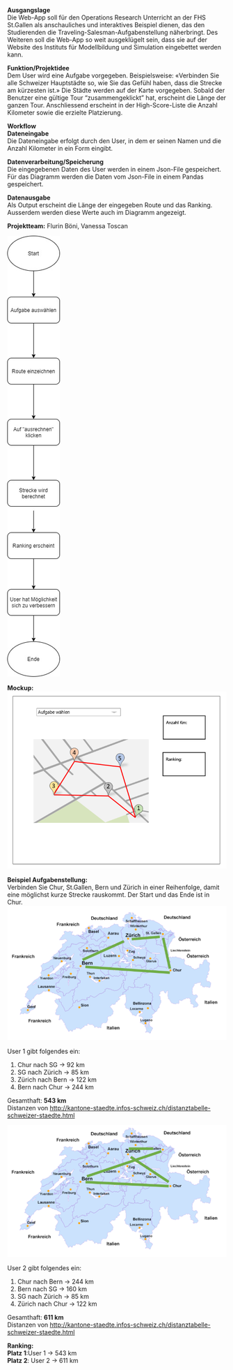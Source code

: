 **Ausgangslage**  
Die Web-App soll für den Operations Research Unterricht an der FHS St.Gallen als anschauliches und interaktives Beispiel dienen, das den Studierenden die Traveling-Salesman-Aufgabenstellung näherbringt. Des Weiteren soll die Web-App so weit ausgeklügelt sein, dass sie auf der Website des Instituts für Modellbildung und Simulation eingebettet werden kann.


**Funktion/Projektidee**   
Dem User wird eine Aufgabe vorgegeben. Beispielsweise: «Verbinden Sie alle Schweizer Hauptstädte so, wie Sie das Gefühl haben, dass die Strecke am kürzesten ist.» Die Städte werden auf der Karte vorgegeben. Sobald der Benutzer eine gültige Tour “zusammengeklickt” hat, erscheint die Länge der ganzen Tour. Anschliessend erscheint in der High-Score-Liste die Anzahl Kilometer sowie die erzielte Platzierung.


**Workflow**  
**Dateneingabe**  
Die Dateneingabe erfolgt durch den User, in dem er seinen Namen und die Anzahl Kilometer in ein Form eingibt. 

**Datenverarbeitung/Speicherung**  
Die eingegebenen Daten des User werden in einem Json-File gespeichert. Für das Diagramm werden die Daten vom Json-File in einem Pandas gespeichert. 

**Datenausgabe**  	  
Als Output erscheint die Länge der eingegeben Route und das Ranking. Ausserdem werden diese Werte auch im Diagramm angezeigt.    

**Projektteam:** Flurin Böni, Vanessa Toscan

![Alt-Text](Szenario.jpg "optionaler Titel")      


**Mockup:**  
![Alt-Text](Mockup.png "optionaler Titel")   



**Beispiel Aufgabenstellung:**  
Verbinden Sie Chur, St.Gallen, Bern und Zürich in einer Reihenfolge, damit eine möglichst kurze Strecke rauskommt. Der Start und das Ende ist in Chur.    
![Alt-Text](Aufgabe1.png "optionaler Titel")  


User 1 gibt folgendes ein:  
1. Chur nach SG → 92 km  
2. SG nach Zürich → 85 km  
3. Zürich nach Bern → 122 km  
4. Bern nach Chur → 244 km  

Gesamthaft: **543 km**    
Distanzen von http://kantone-staedte.infos-schweiz.ch/distanztabelle-schweizer-staedte.html    

![Alt-Text](Aufgabe2.png "optionaler Titel")  

User 2 gibt folgendes ein:  
1. Chur nach Bern → 244 km  
2. Bern nach SG → 160 km  
3. SG nach Zürich → 85 km  
4. Zürich nach Chur → 122 km  

Gesamthaft: **611 km**    
Distanzen von http://kantone-staedte.infos-schweiz.ch/distanztabelle-schweizer-staedte.html  

**Ranking:**  
**Platz 1**:User 1 → 543 km  
**Platz 2**: User 2 → 611 km 










